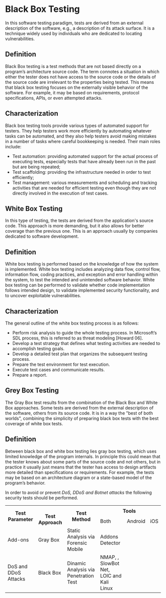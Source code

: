 # Black Box Testing
In this software testing paradigm, tests are derived from an external description of the software, e.g., a description of its attack surface. It is a technique widely used by individuals who are dedicated to locating vulnerabilities.

## Definition
Black Box testing is a test methods that are not based directly on a program’s architecture source code. The term connotes a situation in which either the tester does not have access to the source code or the details of the source code are irrelevant to the properties being tested. This means that black box testing focuses on the externally visible behavior of the software. For example, it may be based on requirements, protocol specifications, APIs, or even attempted attacks.

## Characterization
Black box testing tools provide various types of automated support for testers. They help testers work more efficiently by automating whatever tasks can be automated, and they also help testers avoid making mistakes in a number of tasks where careful bookkeeping is needed. Their main roles include:
 * Test automation: providing automated support for the actual process of executing tests, especially tests that have already been run in the past but are being repeated;
 * Test scaffolding: providing the infrastructure needed in order to test efficiently;
 * Test management: various measurements and scheduling and tracking activities that are needed for efficient testing even though they are not directly involved
in the execution of test cases.

## White Box Testing
In this type of testing, the tests are derived from the application's source code. This approach is more demanding, but it also allows for better coverage than the previous one. This is an approach usually by companies dedicated to software development.

## Definition 
White box testing is performed based on the knowledge of how the system is implemented. White box testing includes analyzing data flow, control flow, information flow, coding practices, and exception and error handling within the system, to test the intended and unintended software behavior. White box testing can be performed to validate whether code implementation follows intended design, to validate implemented security functionality, and to uncover exploitable vulnerabilities.

## Characterization
The general outline of the white box testing process is as follows:
 * Perform risk analysis to guide the whole testing process. In Microsoft’s SDL process, this is referred to as threat modeling [Howard 06].
 * Develop a test strategy that defines what testing activities are needed to accomplish testing goals.
 * Develop a detailed test plan that organizes the subsequent testing process.
 * Prepare the test environment for test execution.
 * Execute test cases and communicate results.
 * Prepare a report.

## Grey Box Testing
The Gray Box test results from the combination of the Black Box and White Box approaches. Some tests are derived from the external description of the software, others from its source code. It is in a way the "best of both worlds", combining the simplicity of preparing black box tests with the best coverage of white box tests.

## Definition
Between black box and white box testing lies gray box testing, which uses limited knowledge of the program internals. In principle this could mean that the tester knows about some parts of the source code and not others, but in practice it usually just means that the tester has access to design artifacts more detailed than specifications or requirements. For example, the tests may be based on an architecture diagram or a state-based model of the program’s behavior.


In order to avoid or prevent *DoS, DDoS and Botnet attacks* the following security tests should be performed.

<table class="tg">
  <tr>
    <th class="tg-yla0" rowspan="2">Test Parameter</th>
    <th class="tg-0lax" rowspan="2"><br><span style="font-weight:bold">Test Approach</span></th>
    <th class="tg-yla0" rowspan="2">Test Method</th>
    <th class="tg-wa1i" colspan="3">Tools</th>
  </tr>
  <tr>
    <td class="tg-yla0">Both</td>
    <td class="tg-yla0">Android</td>
    <td class="tg-yla0">iOS</td>
  </tr>
  <tr>
    <td class="tg-cly1">Add-ons</td>
    <td class="tg-0lax">Gray Box</td>
    <td class="tg-cly1">Static Analysis via Forensic Mobile</td>
    <td class="tg-cly1">Addons Detector</td>
    <td class="tg-cly1"></td>
    <td class="tg-cly1"></td>
  </tr>
  <tr>
    <td class="tg-cly1">DoS and DDoS Attacks</td>
    <td class="tg-0lax">Black Box</td>
    <td class="tg-cly1">Dinamic Analysis via Penetration Test</td>
    <td class="tg-cly1">NMAP, , SlowBot Net, LOlC and Kali Linux</td>
    <td class="tg-cly1"></td>
    <td class="tg-cly1"></td>
  </tr>
</table>
